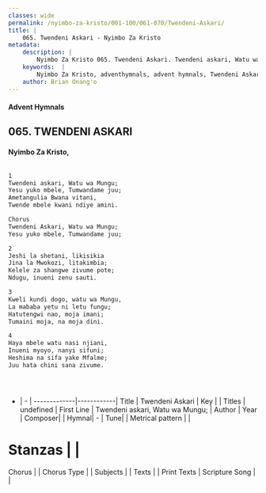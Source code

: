 ```yaml
---
classes: wide
permalink: /nyimbo-za-kristo/001-100/061-070/Twendeni-Askari/
title: |
    065. Twendeni Askari - Nyimbo Za Kristo
metadata:
    description: |
        Nyimbo Za Kristo 065. Twendeni Askari. Twendeni askari, Watu wa Mungu; Yesu yuko mbele, Tumwandame juu; Ametangulia Bwana vitani, Twende mbele kwani ndiye amini.  Chorus Twendeni Askari, Watu wa Mungu;  Yesu yuko mbele, Tumwandame juu;  
    keywords:  |
        Nyimbo Za Kristo, adventhymnals, advent hymnals, Twendeni Askari, Twendeni askari, Watu wa Mungu;. 
    author: Brian Onang'o
---
```


#### Advent Hymnals
## 065. TWENDENI ASKARI
####  Nyimbo Za Kristo,

```txt

1
Twendeni askari, Watu wa Mungu;
Yesu yuko mbele, Tumwandame juu;
Ametangulia Bwana vitani,
Twende mbele kwani ndiye amini.

Chorus
Twendeni Askari, Watu wa Mungu; 
Yesu yuko mbele, Tumwandame juu;

2
Jeshi la shetani, likisikia
Jina la Mwokozi, litakimbia; 
Kelele za shangwe zivume pote;
Ndugu, inueni zenu sauti.

3
Kweli kundi dogo, watu wa Mungu,
La mababa yetu ni letu fungu;
Hatutengwi nao, moja imani;
Tumaini moja, na moja dini.

4
Haya mbele watu nasi njiani,
Inueni myoyo, nanyi sifuni;
Heshima na sifa yake Mfalme;
Juu hata chini sana zivume.





```

- |   -  |
-------------|------------|
Title | Twendeni Askari |
Key |  |
Titles | undefined |
First Line | Twendeni askari, Watu wa Mungu; |
Author | 
Year | 
Composer| |
Hymnal|  - |
Tune|  |
Metrical pattern | |
# Stanzas |  |
Chorus |  |
Chorus Type |  |
Subjects | |
Texts |  |
Print Texts | 
Scripture Song |  |
    
